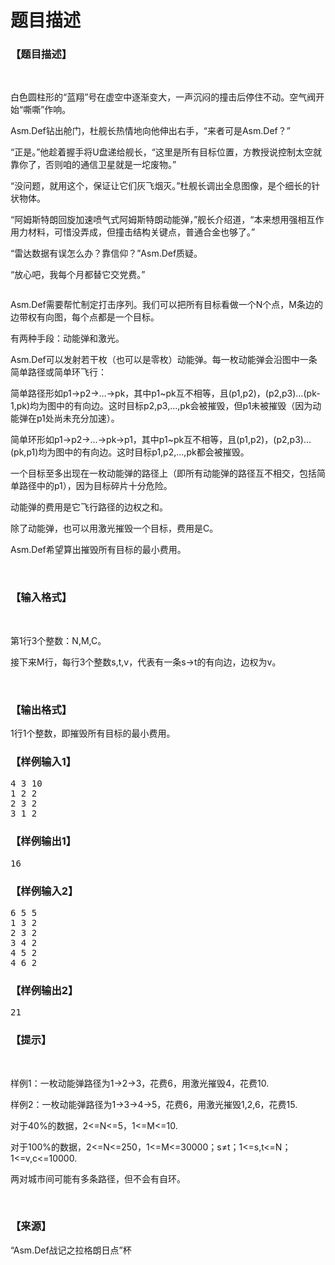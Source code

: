 # 题目描述


<h3>
【题目描述】
</h3>
<p>
<br/>
</p>
<p>
白色圆柱形的“蓝翔”号在虚空中逐渐变大，一声沉闷的撞击后停住不动。空气阀开始“嘶嘶”作响。
</p>
<p>
Asm.Def钻出舱门，杜舰长热情地向他伸出右手，“来者可是Asm.Def？”
</p>
<p>
“正是。”他趁着握手将U盘递给舰长，“这里是所有目标位置，方教授说控制太空就靠你了，否则咱的通信卫星就是一坨废物。”
</p>
<p>
“没问题，就用这个，保证让它们灰飞烟灭。”杜舰长调出全息图像，是个细长的针状物体。
</p>
<p>
“阿姆斯特朗回旋加速喷气式阿姆斯特朗动能弹，”舰长介绍道，“本来想用强相互作用力材料，可惜没弄成，但撞击结构关键点，普通合金也够了。”
</p>
<p>
“雷达数据有误怎么办？靠信仰？”Asm.Def质疑。
</p>
<p>
“放心吧，我每个月都替它交党费。”
</p>
<p>
<img src="/upload/image/20151104/20151104055959_99283.png" alt=""/> 
</p>
<p>
Asm.Def需要帮忙制定打击序列。我们可以把所有目标看做一个N个点，M条边的边带权有向图，每个点都是一个目标。
</p>
<p>
有两种手段：动能弹和激光。
</p>
<p>
Asm.Def可以发射若干枚（也可以是零枚）动能弹。每一枚动能弹会沿图中一条简单路径或简单环飞行：
</p>
<p>
简单路径形如p1-&gt;p2-&gt;…-&gt;pk，其中p1~pk互不相等，且(p1,p2)，(p2,p3)…(pk-1,pk)均为图中的有向边。这时目标p2,p3,…,pk会被摧毁，但p1未被摧毁（因为动能弹在p1处尚未充分加速）。
</p>
<p>
简单环形如p1-&gt;p2-&gt;…-&gt;pk-&gt;p1，其中p1~pk互不相等，且(p1,p2)，(p2,p3)…(pk,p1)均为图中的有向边。这时目标p1,p2,…,pk都会被摧毁。
</p>
<p>
一个目标至多出现在一枚动能弹的路径上（即所有动能弹的路径互不相交，包括简单路径中的p1），因为目标碎片十分危险。
</p>
<p>
动能弹的费用是它飞行路径的边权之和。
</p>
<p>
除了动能弹，也可以用激光摧毁一个目标，费用是C。
</p>
<p>
Asm.Def希望算出摧毁所有目标的最小费用。
</p>
<p>
<br/>
</p>
<h3>
【输入格式】
</h3>
<p>
<br/>
</p>
<p>
第1行3个整数：N,M,C。
</p>
<p>
接下来M行，每行3个整数s,t,v，代表有一条s-&gt;t的有向边，边权为v。
</p>
<p>
<br/>
</p>
<h3>
【输出格式】
</h3>
<p>
1行1个整数，即摧毁所有目标的最小费用。
</p>
<h3>
【样例输入1】
</h3>
<pre>4 3 10
1 2 2
2 3 2
3 1 2</pre>
<h3>
【样例输出1】
</h3>
<pre>16</pre>
<h3>
【样例输入2】
</h3>
<pre>6 5 5
1 3 2
2 3 2
3 4 2
4 5 2
4 6 2</pre>
<h3>
【样例输出2】
</h3>
<pre>21</pre>
<h3>
【提示】
</h3>
<p>
<br/>
</p>
<p>
样例1：一枚动能弹路径为1-&gt;2-&gt;3，花费6，用激光摧毁4，花费10.
</p>
<p>
样例2：一枚动能弹路径为1-&gt;3-&gt;4-&gt;5，花费6，用激光摧毁1,2,6，花费15.
</p>
<p>
对于40%的数据，2&lt;=N&lt;=5，1&lt;=M&lt;=10.
</p>
<p>
对于100%的数据，2&lt;=N&lt;=250，1&lt;=M&lt;=30000；s≠t；1&lt;=s,t&lt;=N；1&lt;=v,c&lt;=10000.
</p>
<p>
两对城市间可能有多条路径，但不会有自环。
</p>
<p>
<br/>
</p>
<h3>
【来源】
</h3>
<p>
“Asm.Def战记之拉格朗日点”杯
</p>
